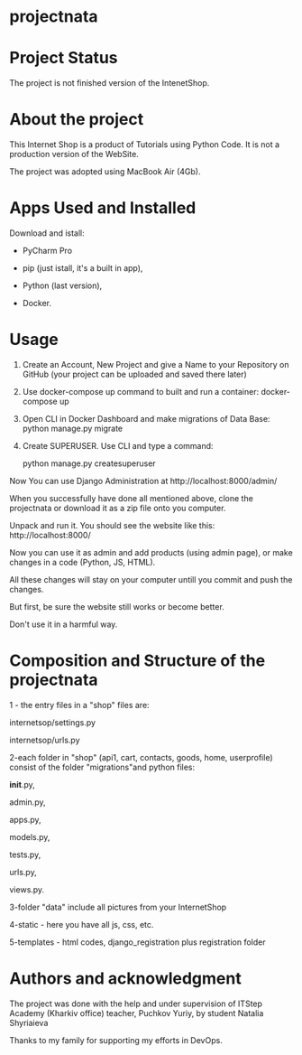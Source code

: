 # projectnata
# Project Status
The project is not finished version of the IntenetShop.
# About the project
This Internet Shop is a product of Tutorials using Python Code.
It is not a production version of the WebSite. 

The project was adopted using MacBook Air (4Gb).


# Apps Used and Installed
Download and istall:

- PyCharm Pro 

- pip (just istall, it's a built in app),

- Python (last version),

- Docker.


# Usage
1) Create an Account, New Project and give a Name to your Repository
 on GitHub (your project can be uploaded and saved there later)

2) Use docker-compose up command to built and run a container:
docker-compose up

3) Open CLI in Docker Dashboard and make migrations of Data Base:
python manage.py migrate

4) Create SUPERUSER. Use CLI and type a command:

   python manage.py createsuperuser

Now You can use Django Administration at
http://localhost:8000/admin/

When you successfully have done all mentioned above, 
clone the projectnata or download it as a zip file onto you computer.

Unpack and run it.
You should see the website like this:
http://localhost:8000/

Now you can use it as admin and add products (using admin page), 
or make changes in a code (Python, JS, HTML). 

All these changes will stay on your computer untill you commit and push the changes.

But first, be sure the website still works or become better.

Don't use it in a harmful way.

# Composition and Structure of the projectnata
1 - the entry files in a "shop" files are:

internetsop/settings.py

internetsop/urls.py

2-each folder in "shop" (api1, cart, contacts, goods, home, userprofile)
 consist of the folder "migrations"and python files:

__init__.py,

admin.py,

apps.py,

models.py,

tests.py,

urls.py,

views.py.

3-folder "data" include all pictures from your InternetShop

4-static - here you have all js, css, etc.

5-templates - html  codes, django_registration plus registration folder



# Authors and acknowledgment
The project was done with the help and under supervision of 
ITStep Academy (Kharkiv office) teacher, Puchkov Yuriy, by student Natalia Shyriaieva

Thanks to my family for supporting my efforts in DevOps.
 
